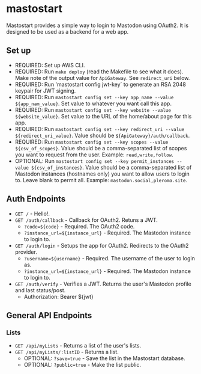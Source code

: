 # mastostart
Mastostart provides a simple way to login to Mastodon using OAuth2. It is designed to be used as a backend for a web app.

## Set up
- REQUIRED: Set up AWS CLI.
- REQUIRED: Run `make deploy` (read the Makefile to see what it does). Make note of the output value for `ApiGateway`. See `redirect_uri` below.
- REQUIRED: Run 'mastostart config jwt-key` to generate an RSA 2048 keypair for JWT signing.
- REQUIRED: Run `mastostart config set --key app_name --value ${app_nam_value}`. Set value to whatever you want call this app.
- REQUIRED: Run `mastostart config set --key website --value ${website_value}`. Set value to the URL of the home/about page for this app.
- REQUIRED: Run `mastostart config set --key redirect_uri --value ${redirect_uri_value}`. Value should be `${ApiGateway}/auth/callback`.
- REQUIRED: Run `mastostart config set --key scopes --value ${csv_of_scopes}`. Value should be a comma-separated list of scopes you want to request from the user. Example: `read,write,follow`.
- OPTIONAL: Run `mastostart config set --key permit_instances --value ${csv_of_instances}`. Value should be a comma-separated list of Mastodon instances (hostnames only) you want to allow users to login to. Leave blank to permit all. Example: `mastodon.social,pleroma.site`.

## Auth Endpoints
- `GET /` - Hello!.
- `GET /auth/callback` - Callback for OAuth2. Retuns a JWT.
  - `?code=${code}` - Required. The OAuth2 code.
  - `?instance_url=${instance_url}` - Required. The Mastodon instance to login to.
- `GET /auth/login` - Setups the app for OAuth2. Redirects to the OAuth2 provider.
  - `?username=${username}` - Required. The username of the user to login as.
  - `?instance_url=${instance_url}` - Required. The Mastodon instance to login to.
- `GET /auth/verify` - Verifies a JWT. Returns the user's Mastodon profile and last status/post.
  - Authorization: Bearer ${jwt}

## General API Endpoints
### Lists
- `GET /api/myLists` - Returns a list of the user's lists.
- `GET /api/myLists/:listID` - Returns a list.
  - OPTIONAL: `?save=true` - Save the list in the Mastostart database.
  - OPTIONAL: `?public=true` - Make the list public.
